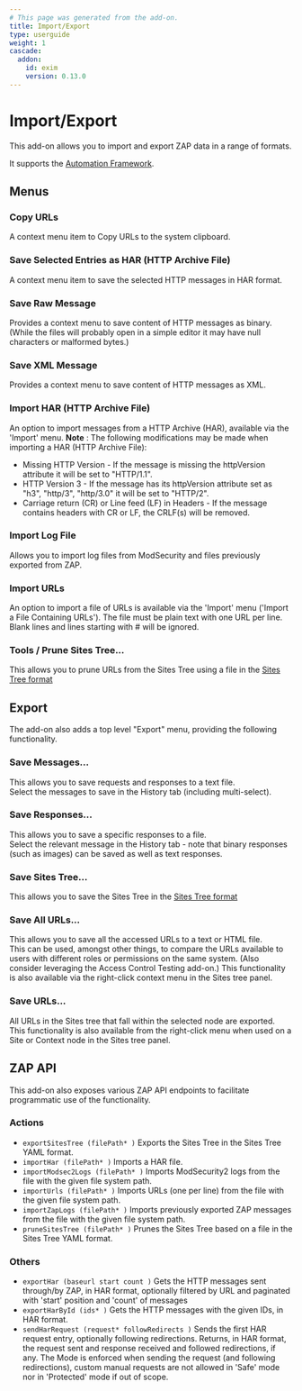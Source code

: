 ```yaml
---
# This page was generated from the add-on.
title: Import/Export
type: userguide
weight: 1
cascade:
  addon:
    id: exim
    version: 0.13.0
---
```


# Import/Export

This add-on allows you to import and export ZAP data in a range of formats.


It supports the [Automation Framework](/docs/desktop/addons/import-export/automation/).

## Menus

### Copy URLs

A context menu item to Copy URLs to the system clipboard.

### Save Selected Entries as HAR (HTTP Archive File)

A context menu item to save the selected HTTP messages in HAR format.

### Save Raw Message

Provides a context menu to save content of HTTP messages as binary. (While the files will probably open in a simple editor it may have null characters or malformed bytes.)

### Save XML Message

Provides a context menu to save content of HTTP messages as XML.

### Import HAR (HTTP Archive File)

An option to import messages from a HTTP Archive (HAR), available via the 'Import' menu. **Note** : The following modifications may be made when importing a HAR (HTTP Archive File):

* Missing HTTP Version - If the message is missing the httpVersion attribute it will be set to "HTTP/1.1".
* HTTP Version 3 - If the message has its httpVersion attribute set as "h3", "http/3", "http/3.0" it will be set to "HTTP/2".
* Carriage return (CR) or Line feed (LF) in Headers - If the message contains headers with CR or LF, the CRLF(s) will be removed.

### Import Log File

Allows you to import log files from ModSecurity and files previously exported from ZAP.

### Import URLs

An option to import a file of URLs is available via the 'Import' menu ('Import a File Containing URLs'). The file must be plain text with one URL per line. Blank lines and lines starting with # will be ignored.

### Tools / Prune Sites Tree...

This allows you to prune URLs from the Sites Tree using a file in the [Sites Tree format](/docs/desktop/addons/import-export/sitestreeformat/)

## Export

The add-on also adds a top level "Export" menu, providing the following functionality.

### Save Messages...

This allows you to save requests and responses to a text file.   
Select the messages to save in the History tab (including multi-select).

### Save Responses...

This allows you to save a specific responses to a file.   
Select the relevant message in the History tab - note that binary responses (such as images) can be saved as well as text responses.

### Save Sites Tree...

This allows you to save the Sites Tree in the [Sites Tree format](/docs/desktop/addons/import-export/sitestreeformat/)

### Save All URLs...

This allows you to save all the accessed URLs to a text or HTML file.   
This can be used, amongst other things, to compare the URLs available to users with different roles or permissions on the same system. (Also consider leveraging the Access Control Testing add-on.) This functionality is also available via the right-click context menu in the Sites tree panel.

### Save URLs...

All URLs in the Sites tree that fall within the selected node are exported. This functionality is also available from the right-click menu when used on a Site or Context node in the Sites tree panel.

## ZAP API

This add-on also exposes various ZAP API endpoints to facilitate programmatic use of the functionality.

### Actions

* `exportSitesTree (filePath* )` Exports the Sites Tree in the Sites Tree YAML format.
* `importHar (filePath* )` Imports a HAR file.
* `importModsec2Logs (filePath* )` Imports ModSecurity2 logs from the file with the given file system path.
* `importUrls (filePath* )` Imports URLs (one per line) from the file with the given file system path.
* `importZapLogs (filePath* )` Imports previously exported ZAP messages from the file with the given file system path.
* `pruneSitesTree (filePath* )` Prunes the Sites Tree based on a file in the Sites Tree YAML format.

### Others

* `exportHar (baseurl start count )` Gets the HTTP messages sent through/by ZAP, in HAR format, optionally filtered by URL and paginated with 'start' position and 'count' of messages
* `exportHarById (ids* )` Gets the HTTP messages with the given IDs, in HAR format.
* `sendHarRequest (request* followRedirects )` Sends the first HAR request entry, optionally following redirections. Returns, in HAR format, the request sent and response received and followed redirections, if any. The Mode is enforced when sending the request (and following redirections), custom manual requests are not allowed in 'Safe' mode nor in 'Protected' mode if out of scope.
